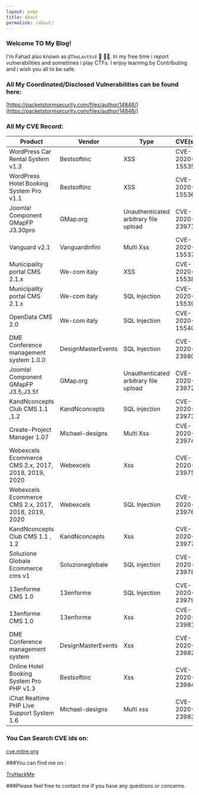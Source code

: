 ```yaml
---
layout: page
title: About
permalink: /about/
---
```







### Welcome TO My Blog!


I'm Fahad also known as `@TheLastVvV` 🐍 🐍🐍.
In my free time i report vulnerabilities and sometimes i play CTFs.
I enjoy learning by Contributing and i wish you all to be safe.




### All  My Coordinated/Disclosed Vulnerabilities can be found here:

[https://packetstormsecurity.com/files/author/14846/](https://packetstormsecurity.com/files/author/14846/)



### All My CVE Record:

Product              | Vendor              |  Type               | CVE(s)
--------------------- | --------------------- | --------------------- | ---------------------
WordPress Car Rental System v1.3 | Bestsoftinc|  XSS    | CVE-2020-15535
WordPress Hotel Booking System Pro v1.1| Bestsoftinc |  XSS |  CVE-2020-15536
Joomla! Component GMapFP J3.30pro|  GMap.org|Unauthenticated arbitrary file upload|CVE-2020-23971
Vanguard v2.1 | VanguardInfini  |Multi Xss | CVE-2020-15537
Municipality portal CMS 2.1.x |We-com italy	 |XSS  	 |CVE-2020-15538
Municipality portal CMS 2.1.x	| We-com italy|	SQL Injection |	 CVE-2020-15539
OpenData CMS 2.0| We-com italy	| SQL Injection	| CVE-2020-15540
DME Conference management system 1.0.0	|DesignMasterEvents  |SQL Injection	| CVE-2020-23980 
Joomla! Component GMapFP J3.5,J3.5f| GMap.org|Unauthenticated arbitrary file upload	| CVE-2020-23972
KandNconcepts Club CMS 1.1 ,1.2|KandNconcepts 	|SQL injection| CVE-2020-23973
Create-Project Manager 1.07 |Michael-designs 	| Multi Xss	| CVE-2020-23974
Webexcels Ecommerce CMS 2.x, 2017, 2018, 2019, 2020|Webexcels	| Xss	| CVE-2020-23975 
Webexcels Ecommerce CMS 2.x, 2017, 2018, 2019, 2020|Webexcels	| SQL Injection	| CVE-2020-23976
KandNconcepts Club CMS 1.1 , 1.2| KandNconcepts | Xss|CVE-2020-23977
Soluzione Globale Ecommerce cms v1|Soluzioneglobale|SQL injection|CVE-2020-23978
13enforme CMS 1.0 |13enforme|SQL Injection|CVE-2020-23979
13enforme CMS 1.0 |13enforme |Xss| CVE-2020-23981
DME Conference management system |DesignMasterEvents|Xss|CVE-2020-23982
Online Hotel Booking System Pro PHP v1.3|Bestsoftinc| Xss|CVE-2020-23984
iChat Realtime PHP Live Support System 1.6|Michael-designs |Multi xss|CVE-2020-23983

 

### You Can Search CVE ids on:
[cve.mitre.org](https://cve.mitre.org)


###You can find me on :

[TryHackMe](https://tryhackme.com/p/TheastVvV)
<script src="https://tryhackme.com/badge/38402"></script>


###Please feel free to contact me if you have any questions or concerns.










